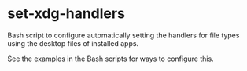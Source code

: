 # set-xdg-handlers
Bash script to configure automatically setting the handlers for file types
using the desktop files of installed apps.

See the examples in the Bash scripts for ways to configure this.
